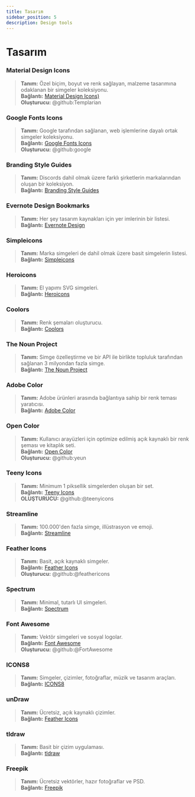 ```yaml
---
title: Tasarım
sidebar_position: 5
description: Design tools
---
```


# Tasarım
### **Material Design Icons**
> __Tanım:__ Özel biçim, boyut ve renk sağlayan, malzeme tasarımına odaklanan bir simgeler koleksiyonu. <br/>
__Bağlantı:__ [Material Design Icons)](https://materialdesignicons.com/)  <br/>
__Oluşturucu:__ @github:Templarian

### **Google Fonts Icons**
> __Tanım:__ Google tarafından sağlanan, web işlemlerine dayalı ortak simgeler koleksiyonu. <br/>
__Bağlantı:__ [Google Fonts Icons](https://fonts.google.com/icons) <br/>
__Oluşturucu:__ @github:google

### **Branding Style Guides**
> __Tanım:__ Discords dahil olmak üzere farklı şirketlerin markalarından oluşan bir koleksiyon.   <br/>
__Bağlantı:__ [Branding Style Guides](https://brandingstyleguides.com/)

### **Evernote Design Bookmarks**
> __Tanım:__ Her şey tasarım kaynakları için yer imlerinin bir listesi.  <br/>
__Bağlantı:__ [Evernote Design](https://www.evernote.design/)  <br/>

### **Simpleicons**
> __Tanım:__ Marka simgeleri de dahil olmak üzere basit simgelerin listesi.   <br/>
__Bağlantı:__ [Simpleicons](https://simpleicons.org/)

### **Heroicons**
> __Tanım:__ El yapımı SVG simgeleri.   <br/>
__Bağlantı:__ [Heroicons](https://heroicons.com/)

### **Coolors**
> __Tanım:__ Renk şemaları oluşturucu.   <br/>
__Bağlantı:__ [Coolors](https://coolors.co/)

### **The Noun Project**
> __Tanım:__ Simge özelleştirme ve bir API ile birlikte topluluk tarafından sağlanan 3 milyondan fazla simge.  <br/>
__Bağlantı:__ [The Noun Project](https://thenounproject.com/)

### **Adobe Color**
> __Tanım:__ Adobe ürünleri arasında bağlantıya sahip bir renk teması yaratıcısı.  <br/>
__Bağlantı:__ [Adobe Color](https://color.adobe.com/)

### **Open Color**
> __Tanım:__ Kullanıcı arayüzleri için optimize edilmiş açık kaynaklı bir renk şeması ve kitaplık seti.  <br/>
__Bağlantı:__ [Open Color](https://yeun.github.io/open-color/)  <br/>
__Oluşturucu:__ @github:yeun

### **Teeny Icons**
> __Tanım:__ Minimum 1 piksellik simgelerden oluşan bir set.  <br/>
__Bağlantı:__ [Teeny Icons](https://teenyicons.com/)  <br/>
__OLUŞTURUCU:__ @github:@teenyicons

### **Streamline**
> __Tanım:__ 100.000'den fazla simge, illüstrasyon ve emoji.  <br/>
__Bağlantı:__ [Streamline](https://streamlinehq.com/)  

### **Feather Icons**
> __Tanım:__ Basit, açık kaynaklı simgeler.  <br/>
__Bağlantı:__ [Feather Icons](https://feathericons.com/)  <br/>
__Oluşturucu:__ @github:@feathericons

### **Spectrum**
> __Tanım:__ Minimal, tutarlı UI simgeleri.  <br/>
__Bağlantı:__ [Spectrum](https://spectrum.adobe.com/page/icons/)  

### **Font Awesome**
> __Tanım:__ Vektör simgeleri ve sosyal logolar.  <br/>
__Bağlantı:__ [Font Awesome](https://fontawesome.com/)  <br/>
__Oluşturucu:__ @github:@FortAwesome

### **ICONS8**
> __Tanım:__ Simgeler, çizimler, fotoğraflar, müzik ve tasarım araçları.  <br/>
__Bağlantı:__ [ICONS8](https://icons8.com/)  

### **unDraw**
> __Tanım:__ Ücretsiz, açık kaynaklı çizimler.  <br/>
__Bağlantı:__ [Feather Icons](https://undraw.co/)  

### **tldraw**
> __Tanım:__ Basit bir çizim uygulaması.  <br/>
__Bağlantı:__ [tldraw](https://www.tldraw.com/)

### **Freepik**
> __Tanım:__ Ücretsiz vektörler, hazır fotoğraflar ve PSD.  <br/>
__Bağlantı:__ [Freepik](https://freepik.com/) 
